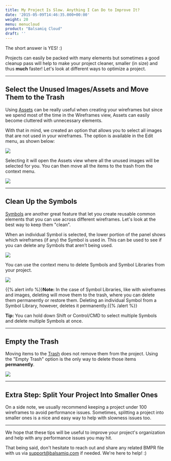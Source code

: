 ```yaml
---
title: My Project Is Slow. Anything I Can Do to Improve It?
date: '2015-05-09T14:46:35.000+00:00'
weight: 20
menu: menucloud
product: "Balsamiq Cloud"
draft: ''
---
```


The short answer is YES! :)

Projects can easily be packed with many elements but sometimes a good cleanup pass will help to make your project cleaner, smaller (in size) and thus **much** faster! Let's look at different ways to optimize a project.

* * *

## Select the Unused Images/Assets and Move Them to the Trash

Using [Assets](https://docs.balsamiq.com/cloud/images/) can be really useful when creating your wireframes but since we spend most of the time in the Wireframes view, Assets can easily become cluttered with unnecessary elements.

With that in mind, we created an option that allows you to select all images that are not used in your wireframes. The option is available in the Edit menu, as shown below:

![](//media.balsamiq.com/img/support/prodfaqs/select-unused.png)

Selecting it will open the Assets view where all the unused images will be selected for you. You can then move all the items to the trash from the context menu.

![](//media.balsamiq.com/img/support/prodfaqs/trash-unused.png)

* * *

## Clean Up the Symbols

[Symbols](https://docs.balsamiq.com/cloud/symbols) are another great feature that let you create reusable common elements that you can use across different wireframes. Let's look at the best way to keep them "clean".

When an individual Symbol is selected, the lower portion of the panel shows which wireframes (if any) the Symbol is used in. This can be used to see if you can delete any Symbols that aren’t being used.

![](//media.balsamiq.com/img/support/prodfaqs/symbol-unused.png)

You can use the context menu to delete Symbols and Symbol Libraries from your project.

![](//media.balsamiq.com/img/support/prodfaqs/delete-symbol.png)

{{% alert info %}}**Note:** In the case of Symbol Libraries, like with wireframes and images, deleting will move them to the trash, where you can delete them permanently or restore them. Deleting an individual Symbol from a Symbol Library, however, deletes it permanently.{{% /alert %}}

**Tip:** You can hold down Shift or Control/CMD to select multiple Symbols and delete multiple Symbols at once.

* * *

## Empty the Trash

Moving items to the [Trash](https://docs.balsamiq.com/cloud/overview/#trash) does not remove them from the project. Using the "Empty Trash" option is the only way to delete those items **permanently**.

![](//media.balsamiq.com/img/support/prodfaqs/empty-trash.png)

* * *

## Extra Step: Split Your Project Into Smaller Ones

On a side note, we usually recommend keeping a project under 100 wireframes to avoid performance issues. Sometimes, splitting a project into smaller ones is a nice and easy way to help with slowness issues too.

* * *

We hope that these tips will be useful to improve your project's organization and help with any performance issues you may hit.

That being said, don't hesitate to reach out and share any related BMPR file with us via [support@balsamiq.com](mailto:support@balsamiq.com) if needed. We're here to help! :)
